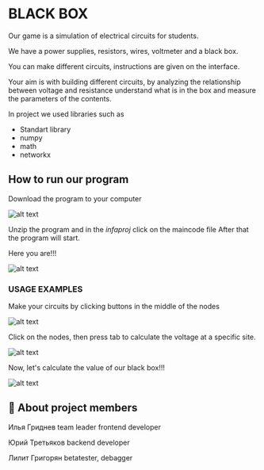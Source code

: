 
# BLACK BOX 
Our game is a simulation of electrical circuits for students.

We have a power supplies, resistors, wires, voltmeter and a black box.

You can make different circuits, instructions are given on the interface․

Your aim is with building different circuits, by analyzing the relationship between voltage and resistance understand what is in the box and measure the parameters of the contents.




In project we used libraries such as

- Standart library
- numpy
- math
- networkx




## How to run our program

Download the program to your computer

![alt text](https://tlgur.com/d/gvboW1og)

Unzip the program and in the *infaproj* click on the maincode file After that the program will start.

Here you are!!!

![alt text](https://tlgur.com/d/89BDYXKG)




### USAGE EXAMPLES

Make your circuits by clicking buttons in the middle of the nodes

![alt text](https://tlgur.com/d/4NqEpXag)

Click on the nodes, then press tab to calculate the voltage at a specific site.

![alt text](https://tlgur.com/d/8QqE9kj8)


Now, let's calculate the value of our black box!!!

![alt text](https://tlgur.com/d/GZ3YdPag)



## 🚀 About project members
Илья Гриднев team leader frontend developer

Юрий Третьяков backend developer

Лилит Григорян betatester, debagger
